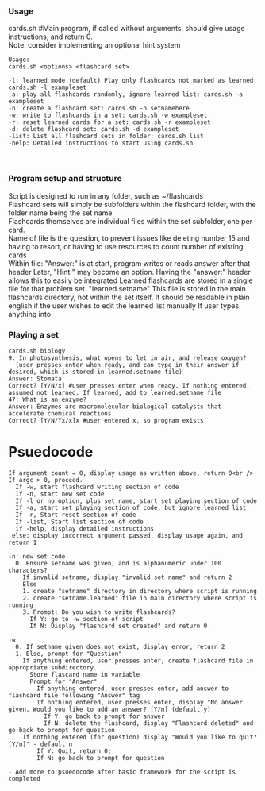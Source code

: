 ### Usage
cards.sh #Main program, if called without arguments, should give usage instructions, and return 0.
<br />
Note: consider implementing an optional hint system
```
Usage:
cards.sh <options> <flashcard set>

-l: learned mode (default) Play only flashcards not marked as learned: cards.sh -l exampleset
-a: play all flashcards randomly, ignore learned list: cards.sh -a exampleset
-n: create a flashcard set: cards.sh -n setnamehere
-w: write to flashcards in a set: cards.sh -w exampleset
-r: reset learned cards for a set: cards.sh -r exampleset
-d: delete flashcard set: cards.sh -d exampleset
-list: List all flashcard sets in folder: cards.sh list
-help: Detailed instructions to start using cards.sh
```
<br />

### Program setup and structure
Script is designed to run in any folder, such as ~/flashcards <br />
Flashcard sets will simply be subfolders within the flashcard folder, with the folder name being the set name <br />
Flashcards themselves are individual files within the set subfolder, one per card. <br />
  Name of file is the question, to prevent issues like deleting number 15 and having to resort, or having to use resources to count number of existing cards<br />
  Within file: "Answer:" is at start, program writes or reads answer after that header
  Later, "Hint:" may become an option. Having the "answer:" header allows this to easily be integrated
Learned flashcards are stored in a single file for that problem set. "learned.setname" This file is stored in the main flashcards directory, not within the set itself. It should be readable in plain english if the user wishes to edit the learned list manually
If user types anything into 
<br />


### Playing a set
```
cards.sh biology
9: In photosynthesis, what opens to let in air, and release oxygen? 
  (user presses enter when ready, and can type in their answer if desired, which is stored in learned.setname file)
Answer: Stomata 
Correct? [Y/N/x] #user presses enter when ready. If nothing entered, assumed not learned. If learned, add to learned.setname file
47: What is an enzyme?
Answer: Enzymes are macromolecular biological catalysts that accelerate chemical reactions. 
Correct? [Y/N/Yx/x]x #user entered x, so program exists
```

# Psuedocode
```
If argument count = 0, display usage as written above, return 0<br />
If argc > 0, proceed.
  If -w, start flashcard writing section of code
  If -n, start new set code
  If -l or no option, plus set name, start set playing section of code
  If -a, start set playing section of code, but ignore learned list
  If -r, Start reset section of code
  If -list, Start list section of code
  if -help, display detailed instructions
 else: display incorrect argument passed, display usage again, and return 1
 
-n: new set code
  0. Ensure setname was given, and is alphanumeric under 100 characters?
    If invalid setname, display "invalid set name" and return 2
    Else
    1. create "setname" directory in directory where script is running
    2. create "setname.learned" file in main directory where script is running
    3. Prompt: Do you wish to write flashcards? 
      If Y: go to -w section of script
      If N: Display "flashcard set created" and return 0
      
-w
  0. If setname given does not exist, display error, return 2
  1. Else, prompt for "Question"
    If anything entered, user presses enter, create flashcard file in appropriate subdirectory. 
      Store flascard name in variable
      Prompt for "Answer"
        If anything entered, user presses enter, add answer to flashcard file following "Answer" tag
        If nothing entered, user presses enter, display "No answer given. Would you like to add an answer? [Y/n] (default y)
          If Y: go back to prompt for answer
          If N: delete the flashcard, display "Flashcard deleted" and go back to prompt for question
    If nothing entered (for question) display "Would you like to quit? [Y/n]" - default n
        If Y: Quit, return 0;
        If N: go back to prompt for question
      
- Add more to psuedocode after basic framework for the script is completed
 ```
